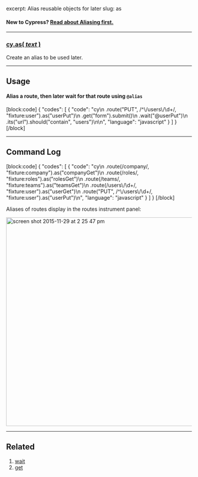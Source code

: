 excerpt: Alias reusable objects for later
slug: as

#### **New to Cypress?** [Read about Aliasing first.](aliasing)

***

### [cy.as( *text* )](#usage)

Create an alias to be used later.

***

## Usage

#### Alias a route, then later wait for that route using `@alias`

[block:code]
{
    "codes": [
        {
            "code": "cy\n  .route(\"PUT\", /^\\/users\\/\\d+/, \"fixture:user\").as(\"userPut\")\n  .get(\"form\").submit()\n  .wait(\"@userPut\")\n    .its(\"url\").should(\"contain\", \"users\")\n\n",
            "language": "javascript"
        }
    ]
}
[/block]

***

## Command Log

[block:code]
{
    "codes": [
        {
            "code": "cy\n  .route(/company/, \"fixture:company\").as(\"companyGet\")\n  .route(/roles/, \"fixture:roles\").as(\"rolesGet\")\n  .route(/teams/, \"fixture:teams\").as(\"teamsGet\")\n  .route(/users\\/\\d+/, \"fixture:user\").as(\"userGet\")\n  .route(\"PUT\", /^\\/users\\/\\d+/, \"fixture:user\").as(\"userPut\")\n",
            "language": "javascript"
        }
    ]
}
[/block]

Aliases of routes display in the routes instrument panel:

<img width="567" alt="screen shot 2015-11-29 at 2 25 47 pm" src="https://cloud.githubusercontent.com/assets/1271364/11459470/22e31e54-96a5-11e5-8895-a6ff5f8bb973.png">

***

## Related
1. [wait](wait)
2. [get](get)